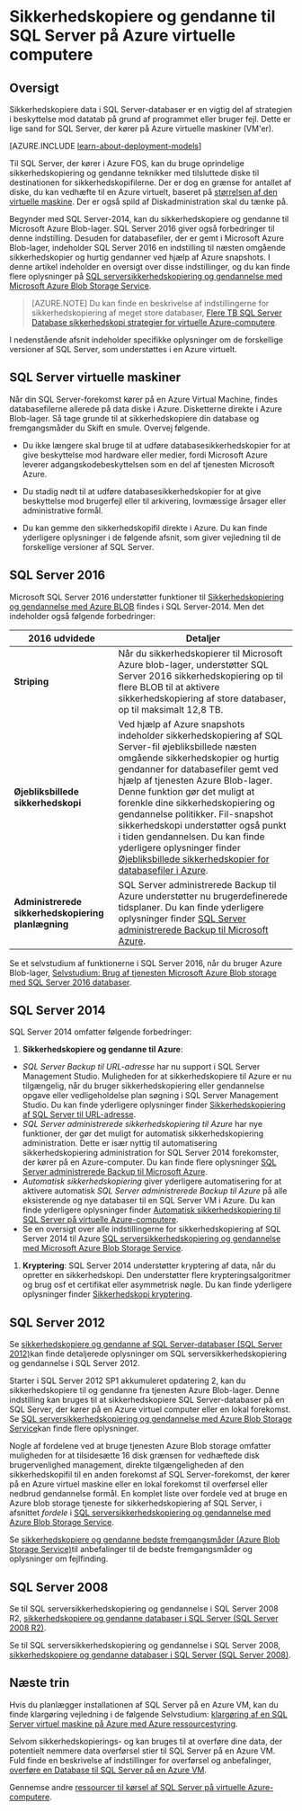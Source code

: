 <properties
    pageTitle="Sikkerhedskopiere og gendanne til SQL Server | Microsoft Azure"
    description="I denne artikel beskrives sikkerhedskopierings- og overvejelser i forbindelse med SQL Server-databaser, der kører på virtuelle Azure-computere."
    services="virtual-machines-windows"
    documentationCenter="na"
    authors="rothja"
    manager="jhubbard"
    editor=""
    tags="azure-resource-management" />

<tags
    ms.service="virtual-machines-windows"
    ms.devlang="na"
    ms.topic="article"
    ms.tgt_pltfrm="vm-windows-sql-server"
    ms.workload="infrastructure-services"
    ms.date="08/19/2016"
    ms.author="jroth" />

# <a name="backup-and-restore-for-sql-server-in-azure-virtual-machines"></a>Sikkerhedskopiere og gendanne til SQL Server på Azure virtuelle computere

## <a name="overview"></a>Oversigt

Sikkerhedskopiere data i SQL Server-databaser er en vigtig del af strategien i beskyttelse mod datatab på grund af programmet eller bruger fejl. Dette er lige sand for SQL Server, der kører på Azure virtuelle maskiner (VM'er).

[AZURE.INCLUDE [learn-about-deployment-models](../../includes/learn-about-deployment-models-both-include.md)]

Til SQL Server, der kører i Azure FOS, kan du bruge oprindelige sikkerhedskopiering og gendanne teknikker med tilsluttede diske til destinationen for sikkerhedskopifilerne. Der er dog en grænse for antallet af diske, du kan vedhæfte til en Azure virtuelt, baseret på [størrelsen af den virtuelle maskine](virtual-machines-linux-sizes.md). Der er også spild af Diskadministration skal du tænke på.

Begynder med SQL Server-2014, kan du sikkerhedskopiere og gendanne til Microsoft Azure Blob-lager. SQL Server 2016 giver også forbedringer til denne indstilling. Desuden for databasefiler, der er gemt i Microsoft Azure Blob-lager, indeholder SQL Server 2016 en indstilling til næsten omgående sikkerhedskopier og hurtig gendanner ved hjælp af Azure snapshots. I denne artikel indeholder en oversigt over disse indstillinger, og du kan finde flere oplysninger på [SQL serversikkerhedskopiering og gendannelse med Microsoft Azure Blob Storage Service](https://msdn.microsoft.com/library/jj919148.aspx).

>[AZURE.NOTE] Du kan finde en beskrivelse af indstillingerne for sikkerhedskopiering af meget store databaser, [Flere TB SQL Server Database sikkerhedskopi strategier for virtuelle Azure-computere](http://blogs.msdn.com/b/igorpag/archive/2015/07/28/multi-terabyte-sql-server-database-backup-strategies-for-azure-virtual-machines.aspx).

I nedenstående afsnit indeholder specifikke oplysninger om de forskellige versioner af SQL Server, som understøttes i en Azure virtuelt.

## <a name="sql-server-virtual-machines"></a>SQL Server virtuelle maskiner

Når din SQL Server-forekomst kører på en Azure Virtual Machine, findes databasefilerne allerede på data diske i Azure. Disketterne direkte i Azure Blob-lager. Så tage grunde til at sikkerhedskopiere din database og fremgangsmåder du Skift en smule. Overvej følgende. 

- Du ikke længere skal bruge til at udføre databasesikkerhedskopier for at give beskyttelse mod hardware eller medier, fordi Microsoft Azure leverer adgangskodebeskyttelsen som en del af tjenesten Microsoft Azure.

- Du stadig nødt til at udføre databasesikkerhedskopier for at give beskyttelse mod brugerfejl eller til arkivering, lovmæssige årsager eller administrative formål.

- Du kan gemme den sikkerhedskopifil direkte i Azure. Du kan finde yderligere oplysninger i de følgende afsnit, som giver vejledning til de forskellige versioner af SQL Server.

## <a name="sql-server-2016"></a>SQL Server 2016

Microsoft SQL Server 2016 understøtter funktioner til [Sikkerhedskopiering og gendannelse med Azure BLOB](https://msdn.microsoft.com/library/jj919148.aspx) findes i SQL Server-2014. Men det indeholder også følgende forbedringer:

| 2016 udvidede               | Detaljer                          |
|---------------------|-------------------------------|
| **Striping**              | Når du sikkerhedskopierer til Microsoft Azure blob-lager, understøtter SQL Server 2016 sikkerhedskopiering op til flere BLOB til at aktivere sikkerhedskopiering af store databaser, op til maksimalt 12,8 TB.      |
| **Øjebliksbillede sikkerhedskopi**                | Ved hjælp af Azure snapshots indeholder sikkerhedskopiering af SQL Server-fil øjebliksbillede næsten omgående sikkerhedskopier og hurtig gendanner for databasefiler gemt ved hjælp af tjenesten Azure Blob-lager. Denne funktion gør det muligt at forenkle dine sikkerhedskopiering og gendannelse politikker. Fil-snapshot sikkerhedskopi understøtter også punkt i tiden gendannelsen. Du kan finde yderligere oplysninger finder [Øjebliksbillede sikkerhedskopier for databasefiler i Azure](https://msdn.microsoft.com/library/mt169363%28v=sql.130%29.aspx).   |
| **Administrerede sikkerhedskopiering planlægning**            | SQL Server administrerede Backup til Azure understøtter nu brugerdefinerede tidsplaner. Du kan finde yderligere oplysninger finder [SQL Server administrerede Backup til Microsoft Azure](https://msdn.microsoft.com/library/dn449496.aspx).   |

Se et selvstudium af funktionerne i SQL Server 2016, når du bruger Azure Blob-lager, [Selvstudium: Brug af tjenesten Microsoft Azure Blob storage med SQL Server 2016 databaser](https://msdn.microsoft.com/library/dn466438.aspx).

## <a name="sql-server-2014"></a>SQL Server 2014

SQL Server 2014 omfatter følgende forbedringer:

1. **Sikkerhedskopiere og gendanne til Azure**:

 - *SQL Server Backup til URL-adresse* har nu support i SQL Server Management Studio. Muligheden for at sikkerhedskopiere til Azure er nu tilgængelig, når du bruger sikkerhedskopiering eller gendannelse opgave eller vedligeholdelse plan søgning i SQL Server Management Studio. Du kan finde yderligere oplysninger finder [Sikkerhedskopiering af SQL Server til URL-adresse](https://msdn.microsoft.com/library/jj919148%28v=sql.120%29.aspx).
 - *SQL Server administrerede sikkerhedskopiering til Azure* har nye funktioner, der gør det muligt for automatisk sikkerhedskopiering administration. Dette er især nyttig til automatisering sikkerhedskopiering administration for SQL Server 2014 forekomster, der kører på en Azure-computer. Du kan finde flere oplysninger [SQL Server administrerede Backup til Microsoft Azure](https://msdn.microsoft.com/library/dn449496%28v=sql.120%29.aspx).
 - *Automatisk sikkerhedskopiering* giver yderligere automatisering for at aktivere automatisk *SQL Server administrerede Backup til Azure* på alle eksisterende og nye databaser til en SQL Server VM i Azure. Du kan finde yderligere oplysninger finder [Automatisk sikkerhedskopiering til SQL Server på virtuelle Azure-computere](virtual-machines-windows-sql-automated-backup.md).
 - Se en oversigt over alle indstillingerne for sikkerhedskopiering af SQL Server 2014 til Azure [SQL serversikkerhedskopiering og gendannelse med Microsoft Azure Blob Storage Service](https://msdn.microsoft.com/library/jj919148%28v=sql.120%29.aspx).

1. **Kryptering**: SQL Server 2014 understøtter kryptering af data, når du opretter en sikkerhedskopi. Den understøtter flere krypteringsalgoritmer og brug osf et certifikat eller asymmetrisk nøgle. Du kan finde yderligere oplysninger finder [Sikkerhedskopi kryptering](https://msdn.microsoft.com/library/dn449489%28v=sql.120%29.aspx).

## <a name="sql-server-2012"></a>SQL Server 2012

Se [sikkerhedskopiere og gendanne af SQL Server-databaser (SQL Server 2012)](https://msdn.microsoft.com/library/ms187048%28v=sql.110%29.aspx)kan finde detaljerede oplysninger om SQL serversikkerhedskopiering og gendannelse i SQL Server 2012.

Starter i SQL Server 2012 SP1 akkumuleret opdatering 2, kan du sikkerhedskopiere til og gendanne fra tjenesten Azure Blob-lager. Denne indstilling kan bruges til at sikkerhedskopiere SQL Server-databaser på en SQL Server, der kører på en Azure virtuel computer eller en lokal forekomst. Se [SQL serversikkerhedskopiering og gendannelse med Azure Blob Storage Service](https://msdn.microsoft.com/library/jj919148%28v=sql.110%29.aspx)kan finde flere oplysninger.

Nogle af fordelene ved at bruge tjenesten Azure Blob storage omfatter muligheden for at tilsidesætte 16 disk grænsen for vedhæftede disk brugervenlighed management, direkte tilgængeligheden af den sikkerhedskopifil til en anden forekomst af SQL Server-forekomst, der kører på en Azure virtuel maskine eller en lokal forekomst til overførsel eller nedbrud gendannelse formål. En komplet liste over fordele ved at bruge en Azure blob storage tjeneste for sikkerhedskopiering af SQL Server, i afsnittet *fordele* i [SQL serversikkerhedskopiering og gendannelse med Azure Blob Storage Service](https://msdn.microsoft.com/library/jj919148%28v=sql.110%29.aspx).

Se [sikkerhedskopiere og gendanne bedste fremgangsmåder (Azure Blob Storage Service)](https://msdn.microsoft.com/library/jj919149%28v=sql.110%29.aspx)til anbefalinger til de bedste fremgangsmåder og oplysninger om fejlfinding.

## <a name="sql-server-2008"></a>SQL Server 2008

Se til SQL serversikkerhedskopiering og gendannelse i SQL Server 2008 R2, [sikkerhedskopiere og gendanne databaser i SQL Server (SQL Server 2008 R2)](https://msdn.microsoft.com/library/ms187048%28v=sql.105%29.aspx).

Se til SQL serversikkerhedskopiering og gendannelse i SQL Server 2008, [sikkerhedskopiere og gendanne databaser i SQL Server (SQL Server 2008)](https://msdn.microsoft.com/library/ms187048%28v=sql.100%29.aspx).

## <a name="next-steps"></a>Næste trin

Hvis du planlægger installationen af SQL Server på en Azure VM, kan du finde klargøring vejledning i de følgende Selvstudium: [klargøring af en SQL Server virtuel maskine på Azure med Azure ressourcestyring](virtual-machines-windows-portal-sql-server-provision.md).

Selvom sikkerhedskopierings- og kan bruges til at overføre dine data, der potentielt nemmere data overførsel stier til SQL Server på en Azure VM. Fuld finde en beskrivelse af indstillinger for overførsel og anbefalinger, [overføre en Database til SQL Server på en Azure VM](virtual-machines-windows-migrate-sql.md).

Gennemse andre [ressourcer til kørsel af SQL Server på virtuelle Azure-computere](virtual-machines-windows-sql-server-iaas-overview.md).
